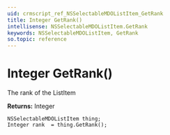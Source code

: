 ```yaml
---
uid: crmscript_ref_NSSelectableMDOListItem_GetRank
title: Integer GetRank()
intellisense: NSSelectableMDOListItem.GetRank
keywords: NSSelectableMDOListItem, GetRank
so.topic: reference
---
```


# Integer GetRank()

The rank of the ListItem

**Returns:** Integer

```crmscript
NSSelectableMDOListItem thing;
Integer rank  = thing.GetRank();
```

